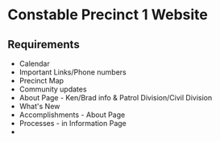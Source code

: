 # Constable Precinct 1 Website  
  
 ## Requirements  
 * Calendar
 * Important Links/Phone numbers
 * Precinct Map  
 * Community updates  
 * About Page - Ken/Brad info & Patrol Division/Civil Division  
 * What's New  
 * Accomplishments - About Page  
 * Processes - in Information Page  
 * 